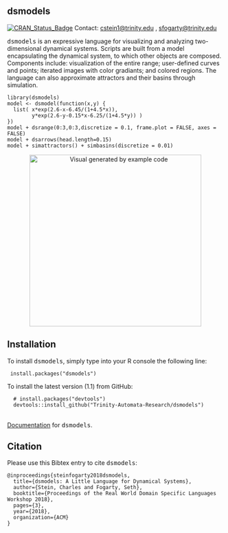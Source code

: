 dsmodels
------------
[![CRAN_Status_Badge](http://www.r-pkg.org/badges/version/dsmodels)](https://cran.r-project.org/package=dsmodels)
Contact: <a href="mailto:cstein1@trinity.edu">cstein1@trinity.edu</a> , <a href="mailto:sfogarty@trinity.edu">sfogarty@trinity.edu</a>

<TT>dsmodels</TT> is an expressive language for visualizing and analyzing two-dimensional dynamical
systems. Scripts are built from a model encapsulating the dynamical system, to which other objects
are composed. Components include: visualization of the entire range; user-defined curves and points;
iterated images with color gradiants; and colored regions.  The language can also approximate
attractors and their basins through simulation.  

    library(dsmodels)
    model <- dsmodel(function(x,y) {
      list( x*exp(2.6-x-6.45/(1+4.5*x)),
            y*exp(2.6-y-0.15*x-6.25/(1+4.5*y)) )
    })
    model + dsrange(0:3,0:3,discretize = 0.1, frame.plot = FALSE, axes = FALSE)
    model + dsarrows(head.length=0.15)
    model + simattractors() + simbasins(discretize = 0.01)

<center>
<img src="http://cs.trinity.edu/~sfogarty/exampleImage.png" alt="Visual generated by example code" style="width:400px;height:400px;">
</center>

Installation
------------

To install <TT>dsmodels</TT>, simply type into your R console the following line:

     install.packages("dsmodels") 

To install the latest version (1.1) from GitHub:
     
      # install.packages("devtools")
      devtools::install_github("Trinity-Automata-Research/dsmodels")

<br>
<a href = http://www.cs.trinity.edu/~sfogarty/dsmodels/index.html>Documentation</a> for <TT>dsmodels</TT>.

Citation
--------
Please use this Bibtex entry to cite <TT>dsmodels</TT>:

```
@inproceedings{steinfogarty2018dsmodels,
  title={dsmodels: A Little Language for Dynamical Systems},
  author={Stein, Charles and Fogarty, Seth},
  booktitle={Proceedings of the Real World Domain Specific Languages Workshop 2018},
  pages={3},
  year={2018},
  organization={ACM}
}
```
